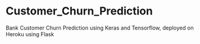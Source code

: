 # Customer_Churn_Prediction
Bank Customer Churn Prediction using Keras and Tensorflow, deployed on Heroku using Flask

